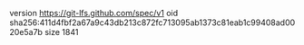 version https://git-lfs.github.com/spec/v1
oid sha256:411d4fbf2a67a9c43db213c872fc713095ab1373c81eab1c99408ad0020e5a7b
size 1841
